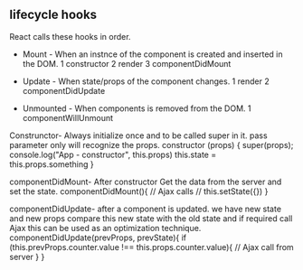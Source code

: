 ## lifecycle hooks

React calls these hooks in order.
- Mount - When an instnce of the component is created and inserted in the DOM.
    1 constructor
    2 render
    3 componentDidMount
    
- Update - When state/props of the component changes.
    1 render
    2 componentDidUpdate

- Unmounted - When components is removed from the DOM.
    1 componentWillUnmount



Construnctor-
    Always initialize once and to be called super in it.
    pass parameter only will recognize the props.
    constructor (props) {
        super(props);
        console.log("App - constructor", this.props)
        this.state = this.props.something
    }

componentDidMount-
    After constructor
    Get the data from the server and set the state.
    componentDidMount(){
        // Ajax calls
        // this.setState({})
    }

componentDidUpdate-
    after a component is updated.
    we have new state and new props
    compare this new state with the old state and if required call Ajax
    this can be used as an optimization technique.
    componentDidUpdate(prevProps, prevState){
        if (this.prevProps.counter.value !== this.props.counter.value){
        // Ajax call from server
        }
    }